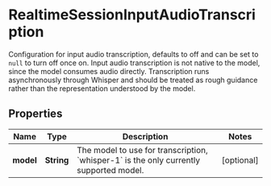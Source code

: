 

# RealtimeSessionInputAudioTranscription

Configuration for input audio transcription, defaults to off and can be set to `null` to turn off once on. Input audio transcription is not native to the model, since the model consumes audio directly. Transcription runs asynchronously through Whisper and should be treated as rough guidance rather than the representation understood by the model. 

## Properties

| Name | Type | Description | Notes |
|------------ | ------------- | ------------- | -------------|
|**model** | **String** | The model to use for transcription, &#x60;whisper-1&#x60; is the only currently supported model.  |  [optional] |



